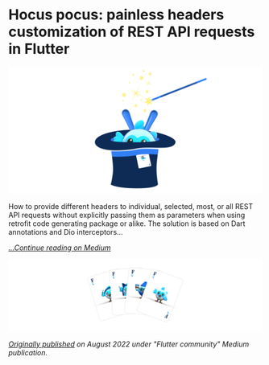 # Hocus pocus: painless headers customization of REST API requests in Flutter

![](images/cover_image.png)

How to provide different headers to individual, selected, most, or all REST API requests without explicitly passing them as parameters when using retrofit code generating package or alike. The solution is based on Dart annotations and Dio interceptors... 

[*...Continue reading on Medium*](https://medium.com/flutter-community/hocus-pocus-painless-headers-customization-of-rest-api-requests-in-flutter-5ee9c1a2d9f8)

![](images/break_image.png)

*[Originally published](https://medium.com/flutter-community/hocus-pocus-painless-headers-customization-of-rest-api-requests-in-flutter-5ee9c1a2d9f8) on August 2022 under "Flutter community" Medium publication.*
